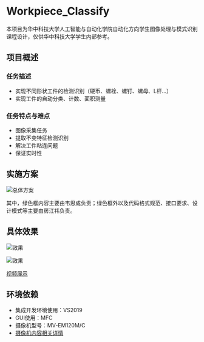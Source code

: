 # Workpiece_Classify

本项目为华中科技大学人工智能与自动化学院自动化方向学生图像处理与模式识别课程设计，仅供华中科技大学学生内部参考。

## 项目概述

### 任务描述

- 实现不同形状工件的检测识别（硬币、螺栓、螺钉、螺母、L杆...）
- 实现工件的自动分类、计数、面积测量

### 任务特点与难点

* 图像采集任务
* 提取不变特征检测识别
* 解决工件粘连问题
* 保证实时性

## 实施方案

![总体方案](./asset/img/fig1.png)



其中，绿色框内容主要由韦思成负责；绿色框外以及代码格式规范、接口要求、设计模式等主要由房江祎负责。

## 具体效果

![效果](./asset/img/fig2.png)

![效果](./asset/img/fig3.png)

[视频展示](https://www.bilibili.com/video/BV1bL4y157g3/)

## 环境依赖
- 集成开发环境使用：VS2019
- GUI使用：MFC
- 摄像机型号：MV-EM120M/C
- [摄像机内容相关详情](http://www.xamv.com/Products/mvemxlqzwg.html)
